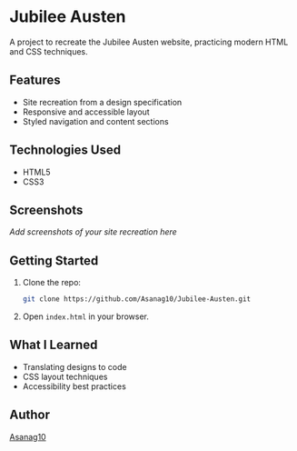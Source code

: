 # Jubilee Austen

A project to recreate the Jubilee Austen website, practicing modern HTML and CSS techniques.

## Features

- Site recreation from a design specification
- Responsive and accessible layout
- Styled navigation and content sections

## Technologies Used

- HTML5
- CSS3

## Screenshots

_Add screenshots of your site recreation here_

## Getting Started

1. Clone the repo:
   ```bash
   git clone https://github.com/Asanag10/Jubilee-Austen.git
   ```
2. Open `index.html` in your browser.

## What I Learned

- Translating designs to code
- CSS layout techniques
- Accessibility best practices

## Author

[Asanag10](https://github.com/Asanag10)
